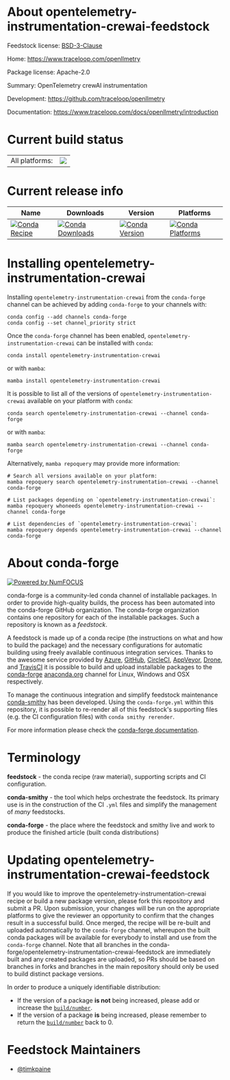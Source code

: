 About opentelemetry-instrumentation-crewai-feedstock
====================================================

Feedstock license: [BSD-3-Clause](https://github.com/conda-forge/opentelemetry-instrumentation-crewai-feedstock/blob/main/LICENSE.txt)

Home: https://www.traceloop.com/openllmetry

Package license: Apache-2.0

Summary: OpenTelemetry crewAI instrumentation

Development: https://github.com/traceloop/openllmetry

Documentation: https://www.traceloop.com/docs/openllmetry/introduction

Current build status
====================


<table><tr><td>All platforms:</td>
    <td>
      <a href="https://dev.azure.com/conda-forge/feedstock-builds/_build/latest?definitionId=25164&branchName=main">
        <img src="https://dev.azure.com/conda-forge/feedstock-builds/_apis/build/status/opentelemetry-instrumentation-crewai-feedstock?branchName=main">
      </a>
    </td>
  </tr>
</table>

Current release info
====================

| Name | Downloads | Version | Platforms |
| --- | --- | --- | --- |
| [![Conda Recipe](https://img.shields.io/badge/recipe-opentelemetry--instrumentation--crewai-green.svg)](https://anaconda.org/conda-forge/opentelemetry-instrumentation-crewai) | [![Conda Downloads](https://img.shields.io/conda/dn/conda-forge/opentelemetry-instrumentation-crewai.svg)](https://anaconda.org/conda-forge/opentelemetry-instrumentation-crewai) | [![Conda Version](https://img.shields.io/conda/vn/conda-forge/opentelemetry-instrumentation-crewai.svg)](https://anaconda.org/conda-forge/opentelemetry-instrumentation-crewai) | [![Conda Platforms](https://img.shields.io/conda/pn/conda-forge/opentelemetry-instrumentation-crewai.svg)](https://anaconda.org/conda-forge/opentelemetry-instrumentation-crewai) |

Installing opentelemetry-instrumentation-crewai
===============================================

Installing `opentelemetry-instrumentation-crewai` from the `conda-forge` channel can be achieved by adding `conda-forge` to your channels with:

```
conda config --add channels conda-forge
conda config --set channel_priority strict
```

Once the `conda-forge` channel has been enabled, `opentelemetry-instrumentation-crewai` can be installed with `conda`:

```
conda install opentelemetry-instrumentation-crewai
```

or with `mamba`:

```
mamba install opentelemetry-instrumentation-crewai
```

It is possible to list all of the versions of `opentelemetry-instrumentation-crewai` available on your platform with `conda`:

```
conda search opentelemetry-instrumentation-crewai --channel conda-forge
```

or with `mamba`:

```
mamba search opentelemetry-instrumentation-crewai --channel conda-forge
```

Alternatively, `mamba repoquery` may provide more information:

```
# Search all versions available on your platform:
mamba repoquery search opentelemetry-instrumentation-crewai --channel conda-forge

# List packages depending on `opentelemetry-instrumentation-crewai`:
mamba repoquery whoneeds opentelemetry-instrumentation-crewai --channel conda-forge

# List dependencies of `opentelemetry-instrumentation-crewai`:
mamba repoquery depends opentelemetry-instrumentation-crewai --channel conda-forge
```


About conda-forge
=================

[![Powered by
NumFOCUS](https://img.shields.io/badge/powered%20by-NumFOCUS-orange.svg?style=flat&colorA=E1523D&colorB=007D8A)](https://numfocus.org)

conda-forge is a community-led conda channel of installable packages.
In order to provide high-quality builds, the process has been automated into the
conda-forge GitHub organization. The conda-forge organization contains one repository
for each of the installable packages. Such a repository is known as a *feedstock*.

A feedstock is made up of a conda recipe (the instructions on what and how to build
the package) and the necessary configurations for automatic building using freely
available continuous integration services. Thanks to the awesome service provided by
[Azure](https://azure.microsoft.com/en-us/services/devops/), [GitHub](https://github.com/),
[CircleCI](https://circleci.com/), [AppVeyor](https://www.appveyor.com/),
[Drone](https://cloud.drone.io/welcome), and [TravisCI](https://travis-ci.com/)
it is possible to build and upload installable packages to the
[conda-forge](https://anaconda.org/conda-forge) [anaconda.org](https://anaconda.org/)
channel for Linux, Windows and OSX respectively.

To manage the continuous integration and simplify feedstock maintenance
[conda-smithy](https://github.com/conda-forge/conda-smithy) has been developed.
Using the ``conda-forge.yml`` within this repository, it is possible to re-render all of
this feedstock's supporting files (e.g. the CI configuration files) with ``conda smithy rerender``.

For more information please check the [conda-forge documentation](https://conda-forge.org/docs/).

Terminology
===========

**feedstock** - the conda recipe (raw material), supporting scripts and CI configuration.

**conda-smithy** - the tool which helps orchestrate the feedstock.
                   Its primary use is in the construction of the CI ``.yml`` files
                   and simplify the management of *many* feedstocks.

**conda-forge** - the place where the feedstock and smithy live and work to
                  produce the finished article (built conda distributions)


Updating opentelemetry-instrumentation-crewai-feedstock
=======================================================

If you would like to improve the opentelemetry-instrumentation-crewai recipe or build a new
package version, please fork this repository and submit a PR. Upon submission,
your changes will be run on the appropriate platforms to give the reviewer an
opportunity to confirm that the changes result in a successful build. Once
merged, the recipe will be re-built and uploaded automatically to the
`conda-forge` channel, whereupon the built conda packages will be available for
everybody to install and use from the `conda-forge` channel.
Note that all branches in the conda-forge/opentelemetry-instrumentation-crewai-feedstock are
immediately built and any created packages are uploaded, so PRs should be based
on branches in forks and branches in the main repository should only be used to
build distinct package versions.

In order to produce a uniquely identifiable distribution:
 * If the version of a package **is not** being increased, please add or increase
   the [``build/number``](https://docs.conda.io/projects/conda-build/en/latest/resources/define-metadata.html#build-number-and-string).
 * If the version of a package **is** being increased, please remember to return
   the [``build/number``](https://docs.conda.io/projects/conda-build/en/latest/resources/define-metadata.html#build-number-and-string)
   back to 0.

Feedstock Maintainers
=====================

* [@timkpaine](https://github.com/timkpaine/)


<!-- dummy commit to enable rerendering -->

